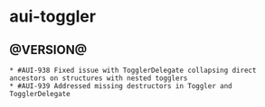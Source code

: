 aui-toggler
===========

@VERSION@
------

	* #AUI-938 Fixed issue with TogglerDelegate collapsing direct ancestors on structures with nested togglers
	* #AUI-939 Addressed missing destructors in Toggler and TogglerDelegate